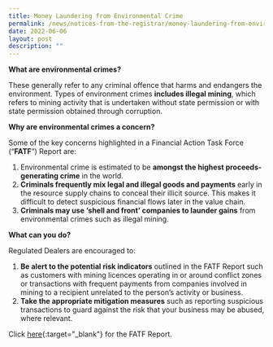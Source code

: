 ```yaml
---
title: Money Laundering from Environmental Crime
permalink: /news/notices-from-the-registrar/money-laundering-from-environmental-crime/
date: 2022-06-06
layout: post
description: ""
---
```


**What are environmental crimes?**  

These generally refer to any criminal offence that harms and endangers the environment. Types of environment crimes **includes illegal mining**, which refers to mining activity that is undertaken without state permission or with state permission obtained through corruption.

**Why are environmental crimes a concern?**

Some of the key concerns highlighted in a Financial Action Task Force (“**FATF**”) Report are:

1. Environmental crime is estimated to be **amongst the highest proceeds-generating crime** in the world.
2. **Criminals frequently mix legal and illegal goods and payments** early in the resource supply chains to conceal their illicit source. This makes it difficult to detect suspicious financial flows later in the value chain.
3. **Criminals may use ‘shell and front’ companies to launder gains** from environmental crimes such as illegal mining. 
 

**What can you do?**

Regulated Dealers are encouraged to:

1. **Be alert to the potential risk indicators** outlined in the FATF Report such as customers with mining licences operating in or around conflict zones or transactions with frequent payments from companies involved in mining to a recipient unrelated to the person’s activity or business.
2. **Take the appropriate mitigation measures** such as reporting suspicious transactions to guard against the risk that your business may be abused, where relevant. 
 
Click [here](https://go.gov.sg/fatf-environmental-crime-report){:target="_blank"} for the FATF Report.